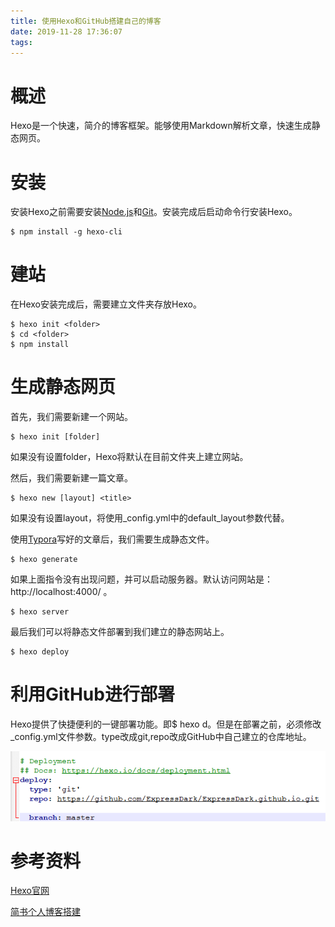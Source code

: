 ```yaml
---
title: 使用Hexo和GitHub搭建自己的博客
date: 2019-11-28 17:36:07
tags:
---
```


# 概述

Hexo是一个快速，简介的博客框架。能够使用Markdown解析文章，快速生成静态网页。

# 安装

安装Hexo之前需要安装[Node.js]( https://nodejs.org/en/ )和[Git]( https://git-scm.com/ )。安装完成后启动命令行安装Hexo。

~~~ 
$ npm install -g hexo-cli 
~~~

# 建站

在Hexo安装完成后，需要建立文件夹存放Hexo。

~~~
$ hexo init <folder>
$ cd <folder>
$ npm install
~~~

# 生成静态网页

首先，我们需要新建一个网站。

~~~ 
$ hexo init [folder]
~~~

如果没有设置folder，Hexo将默认在目前文件夹上建立网站。

然后，我们需要新建一篇文章。

~~~ 
$ hexo new [layout] <title>
~~~

如果没有设置layout，将使用_config.yml中的default_layout参数代替。

使用[Typora]( https://www.typora.io/ )写好的文章后，我们需要生成静态文件。

~~~ 
$ hexo generate
~~~

如果上面指令没有出现问题，并可以启动服务器。默认访问网站是： http://localhost:4000/ 。

~~~ 
$ hexo server
~~~

最后我们可以将静态文件部署到我们建立的静态网站上。

~~~ 
$ hexo deploy
~~~

# 利用GitHub进行部署

Hexo提供了快捷便利的一键部署功能。即$ hexo d。但是在部署之前，必须修改_config.yml文件参数。type改成git,repo改成GitHub中自己建立的仓库地址。

![图片](使用Hexo和GitHub搭建自己的博客/a5027b20499b0257ee4c1a5faa12299.png)



# 参考资料

[Hexo官网]( https://hexo.io/zh-cn/docs/ )

[简书个人博客搭建](https://www.jianshu.com/p/c7397489757c)